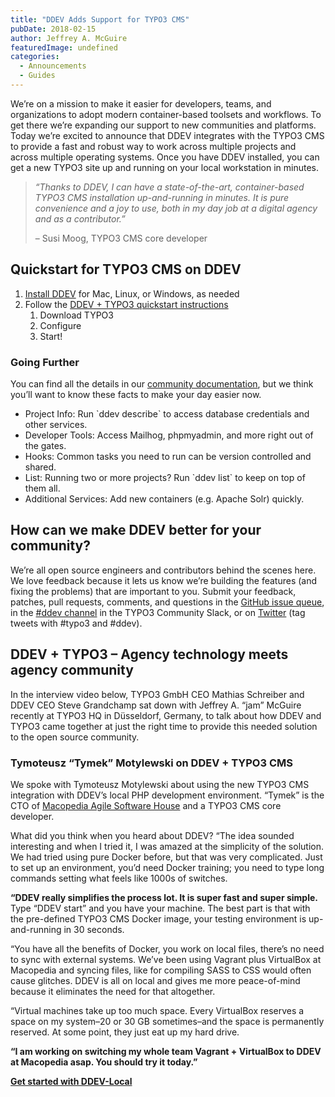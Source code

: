 ```yaml
---
title: "DDEV Adds Support for TYPO3 CMS"
pubDate: 2018-02-15
author: Jeffrey A. McGuire
featuredImage: undefined
categories:
  - Announcements
  - Guides
---
```


We’re on a mission to make it easier for developers, teams, and organizations to adopt modern container-based toolsets and workflows. To get there we’re expanding our support to new communities and platforms. Today we’re excited to announce that DDEV integrates with the TYPO3 CMS to provide a fast and robust way to work across multiple projects and across multiple operating systems. Once you have DDEV installed, you can get a new TYPO3 site up and running on your local workstation in minutes.

> _“Thanks to DDEV, I can have a state-of-the-art, container-based TYPO3 CMS installation up-and-running in minutes. It is pure convenience and a joy to use, both in my day job at a digital agency and as a contributor.”_
>
> – Susi Moog, TYPO3 CMS core developer

## Quickstart for TYPO3 CMS on DDEV

1. [Install DDEV](https://ddev.readthedocs.io/en/latest/#installation) for Mac, Linux, or Windows, as needed
2. Follow the [DDEV + TYPO3 quickstart instructions](https://ddev.readthedocs.io/en/latest/users/cli-usage/#typo3-quickstart)
   1. Download TYPO3
   2. Configure
   3. Start!

### Going Further

You can find all the details in our [community documentation](https://ddev.readthedocs.io/en/latest/), but we think you’ll want to know these facts to make your day easier now.

- Project Info: Run \`ddev describe\` to access database credentials and other services.
- Developer Tools: Access Mailhog, phpmyadmin, and more right out of the gates.
- Hooks: Common tasks you need to run can be version controlled and shared.
- List: Running two or more projects? Run \`ddev list\` to keep on top of them all.
- Additional Services: Add new containers (e.g. Apache Solr) quickly.

## How can we make DDEV better for your community?

We’re all open source engineers and contributors behind the scenes here. We love feedback because it lets us know we’re building the features (and fixing the problems) that are important to you. Submit your feedback, patches, pull requests, comments, and questions in the [GitHub issue queue](https://github.com/drud/ddev), in the [#ddev channel](https://typo3.slack.com/messages/C8TRNQ601) in the TYPO3 Community Slack, or on [Twitter](https://twitter.com/drud) (tag tweets with #typo3 and #ddev).

## DDEV + TYPO3 – Agency technology meets agency community

In the interview video below, TYPO3 GmbH CEO Mathias Schreiber and DDEV CEO Steve Grandchamp sat down with Jeffrey A. “jam” McGuire recently at TYPO3 HQ in Düsseldorf, Germany, to talk about how DDEV and TYPO3 came together at just the right time to provide this needed solution to the open source community.

### Tymoteusz “Tymek” Motylewski on DDEV + TYPO3 CMS

We spoke with Tymoteusz Motylewski about using the new TYPO3 CMS integration with DDEV’s local PHP development environment. “Tymek” is the CTO of [Macopedia Agile Software House](http://macopedia.com/) and a TYPO3 CMS core developer.

What did you think when you heard about DDEV? “The idea sounded interesting and when I tried it, I was amazed at the simplicity of the solution. We had tried using pure Docker before, but that was very complicated. Just to set up an environment, you’d need Docker training; you need to type long commands setting what feels like 1000s of switches.

**“DDEV really simplifies the process lot. It is super fast and super simple.** Type “DDEV start” and you have your machine. The best part is that with the pre-defined TYPO3 CMS Docker image, your testing environment is up-and-running in 30 seconds.

“You have all the benefits of Docker, you work on local files, there’s no need to sync with external systems. We’ve been using Vagrant plus VirtualBox at Macopedia and syncing files, like for compiling SASS to CSS would often cause glitches. DDEV is all on local and gives me more peace-of-mind because it eliminates the need for that altogether.

“Virtual machines take up too much space. Every VirtualBox reserves a space on my system–20 or 30 GB sometimes–and the space is permanently reserved. At some point, they just eat up my hard drive.

**“I am working on switching my whole team Vagrant + VirtualBox to DDEV at Macopedia asap. You should try it today.”**

**[Get started with DDEV-Local](/get-started/)**
